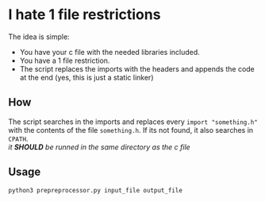 # I hate 1 file restrictions
The idea is simple:
* You have your c file with the needed libraries included.
* You have a 1 file restriction.
* The script replaces the imports with the headers and appends the code at the
  end (yes, this is just a static linker)

## How
The script searches in the imports and replaces every `import "something.h"`
with the contents of the file `something.h`. If its not found, it also 
searches in `CPATH`.  
_it **SHOULD** be runned in the same directory as the c file_

## Usage
```sh
python3 prepreprocessor.py input_file output_file
```

